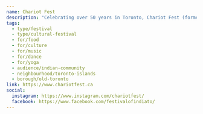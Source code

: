 ```yaml
---
name: Chariot Fest
description: "Celebrating over 50 years in Toronto, Chariot Fest (formerly Festival of India) is a free multi-day cultural celebration showcasing the spiritual culture of ancient India. Features the Grand Chariot Procession parade on Yonge Street, followed by weekend festivities on Centre Island including yoga (Yoga Meltdown), traditional dance and music performances, artisan bazaar, vegetarian feast, educational exhibits, and cultural workshops."
tags:
  - type/festival
  - type/cultural-festival
  - for/food
  - for/culture
  - for/music
  - for/dance
  - for/yoga
  - audience/indian-community
  - neighbourhood/toronto-islands
  - borough/old-toronto
link: https://www.chariotfest.ca
social:
  instagram: https://www.instagram.com/chariotfest/
  facebook: https://www.facebook.com/festivalofindiato/
---
```


